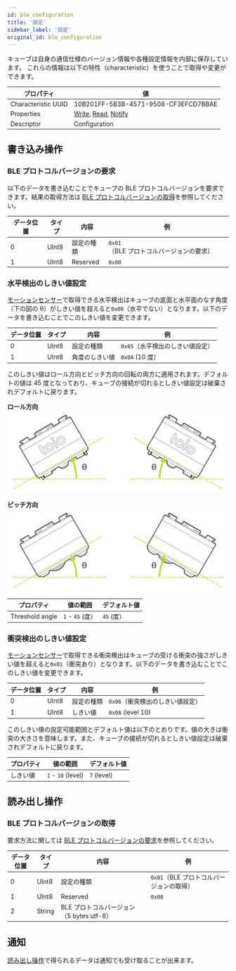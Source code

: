 ```yaml
---
id: ble_configuration
title: '設定'
sidebar_label: '設定'
original_id: ble_configuration
---
```


キューブは自身の通信仕様のバージョン情報や各種設定情報を内部に保存しています。
これらの情報は以下の特性（characteristic）を使うことで取得や変更ができます。

| プロパティ          | 値                                                             |
| ------------------- | -------------------------------------------------------------- |
| Characteristic UUID | 10B201FF-5B3B-4571-9508-CF3EFCD7BBAE                           |
| Properties          | [Write](#書き込み操作), [Read](#読み出し操作), [Notify](#通知) |
| Descriptor          | Configuration                                                  |

## 書き込み操作

### BLE プロトコルバージョンの要求

以下のデータを書き込むことでキューブの BLE プロトコルバージョンを要求できます。結果の取得方法は [BLE プロトコルバージョンの取得](#ble-プロトコルバージョンの取得)を参照してください。

| データ位置 | タイプ | 内容       | 例                                                                  |
| ---------- | ------ | ---------- | ------------------------------------------------------------------- |
| 0          | UInt8  | 設定の種類 | <span class="fixed">`0x01`</span>（BLE プロトコルバージョンの要求） |
| 1          | UInt8  | Reserved   | `0x00`                                                              |

### 水平検出のしきい値設定

[モーションセンサー](sensor.md)で取得できる水平検出はキューブの底面と水平面のなす角度（下の図の θ）がしきい値を超えると`0x00`（水平でない）となります。以下のデータを書き込むことでこのしきい値を変更できます。

| データ位置 | タイプ | 内容           | 例                                                          |
| ---------- | ------ | -------------- | ----------------------------------------------------------- |
| 0          | UInt8  | 設定の種類     | <span class="fixed">`0x05`</span>（水平検出のしきい値設定） |
| 1          | UInt8  | 角度のしきい値 | `0x0A` (10 度）                                             |

このしきい値はロール方向とピッチ方向の回転の両方に適用されます。デフォルトの値は 45 度となっており、キューブの接続が切れるとしきい値設定は破棄されデフォルトに戻ります。

**ロール方向**
![Flat Status Threshold - Roll](assets/configuration_flat_status_threshold_roll.svg)

**ピッチ方向**
![Flat Status Threshold - Pitch](assets/configuration_flat_status_threshold_pitch.svg)

| プロパティ      | 値の範囲         | デフォルト値 |
| --------------- | ---------------- | ------------ |
| Threshold angle | `1` - `45` (度） | `45` (度）   |

### 衝突検出のしきい値設定

[モーションセンサー](sensor.md)で取得できる衝突検出はキューブの受ける衝突の強さがしきい値を超えると`0x01`（衝突あり）となります。以下のデータを書き込むことでこのしきい値を変更できます。

| データ位置 | タイプ | 内容       | 例                                                          |
| ---------- | ------ | ---------- | ----------------------------------------------------------- |
| 0          | UInt8  | 設定の種類 | <span class="fixed">`0x06`</span>（衝突検出のしきい値設定） |
| 1          | UInt8  | しきい値   | `0x0A` (level 10)                                           |

このしきい値の設定可能範囲とデフォルト値は以下のとおりです。値の大きは衝突の大きさを意味します。また、キューブの接続が切れるとしきい値設定は破棄されデフォルトに戻ります。

| プロパティ | 値の範囲           | デフォルト値 |
| ---------- | ------------------ | ------------ |
| しきい値   | `1` - `10` (level) | `7` (level)  |

## 読み出し操作

### BLE プロトコルバージョンの取得

要求方法に関しては [BLE プロトコルバージョンの要求](#ble-プロトコルバージョンの要求)を参照してください。

| データ位置 | タイプ | 内容                                      | 例                                                                  |
| ---------- | ------ | ----------------------------------------- | ------------------------------------------------------------------- |
| 0          | UInt8  | 設定の種類                                | <span class="fixed">`0x81`</span>（BLE プロトコルバージョンの取得） |
| 1          | UInt8  | Reserved                                  | `0x00`                                                              |
| 2          | String | BLE プロトコルバージョン（5 bytes utf-8） | &nbsp;                                                              |

## 通知

[読み出し操作](#読み出し操作)で得られるデータは通知でも受け取ることが出来ます。
